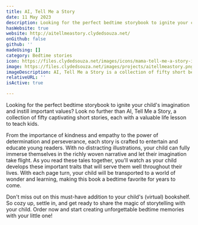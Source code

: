 ```yaml
---
title: AI, Tell Me a Story
date: 11 May 2023
description: Looking for the perfect bedtime storybook to ignite your child's imagination and instill important values? Look no further than AI, Tell Me a Story, a collection of fifty captivating short stories, each with a valuable life lesson to teach kids.
hasWebsite: true
website: http://aitellmeastory.clydedsouza.net/
onGithub: false
github: ''
madeUsing: []
category: Bedtime stories
icon: https://files.clydedsouza.net/images/icons/mama-tell-me-a-story-icon.png
image: https://files.clydedsouza.net/images/projects/aitellmeastory.png
imageDescription: AI, Tell Me a Story is a collection of fifty short bedtime stories
relativeURL: ''
isActive: true

---
```

Looking for the perfect bedtime storybook to ignite your child's imagination and instill important values? Look no further than AI, Tell Me a Story, a collection of fifty captivating short stories, each with a valuable life lesson to teach kids.

From the importance of kindness and empathy to the power of determination and perseverance, each story is crafted to entertain and educate young readers. With no distracting illustrations, your child can fully immerse themselves in the richly woven narrative and let their imagination take flight. As you read these tales together, you'll watch as your child develops these important traits that will serve them well throughout their lives. With each page turn, your child will be transported to a world of wonder and learning, making this book a bedtime favorite for years to come.

Don't miss out on this must-have addition to your child's (virtual) bookshelf. So cozy up, settle in, and get ready to share the magic of storytelling with your child. Order now and start creating unforgettable bedtime memories with your little one!